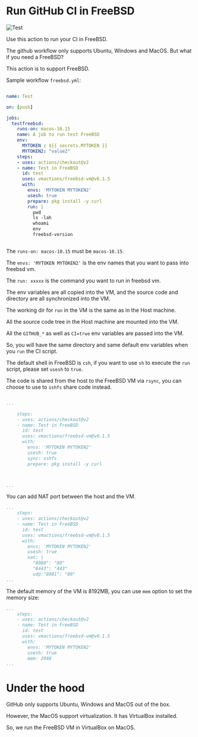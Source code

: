 # Run GitHub CI in FreeBSD 
![Test](https://github.com/vmactions/freebsd-vm/workflows/Test/badge.svg)

Use this action to run your CI in FreeBSD.

The github workflow only supports Ubuntu, Windows and MacOS. But what if you need a FreeBSD?

This action is to support FreeBSD.


Sample workflow `freebsd.yml`:

```yaml

name: Test

on: [push]

jobs:
  testfreebsd:
    runs-on: macos-10.15
    name: A job to run test FreeBSD
    env:
      MYTOKEN : ${{ secrets.MYTOKEN }}
      MYTOKEN2: "value2"
    steps:
    - uses: actions/checkout@v2
    - name: Test in FreeBSD
      id: test
      uses: vmactions/freebsd-vm@v0.1.5
      with:
        envs: 'MYTOKEN MYTOKEN2'
        usesh: true
        prepare: pkg install -y curl
        run: |
          pwd
          ls -lah
          whoami
          env
          freebsd-version



```


The `runs-on: macos-10.15` must be `macos-10.15`.

The `envs: 'MYTOKEN MYTOKEN2'` is the env names that you want to pass into freebsd vm.

The `run: xxxxx`  is the command you want to run in freebsd vm.

The env variables are all copied into the VM, and the source code and directory are all synchronized into the VM.

The working dir for `run` in the VM is the same as in the Host machine.

All the source code tree in the Host machine are mounted into the VM.

All the `GITHUB_*` as well as `CI=true` env variables are passed into the VM.

So, you will have the same directory and same default env variables when you `run` the CI script.

The default shell in FreeBSD is `csh`, if you want to use `sh` to execute the `run` script, please set `usesh` to `true`.

The code is shared from the host to the FreeBSD VM via `rsync`, you can choose to use to `sshfs` share code instead.


```yaml

...

    steps:
    - uses: actions/checkout@v2
    - name: Test in FreeBSD
      id: test
      uses: vmactions/freebsd-vm@v0.1.5
      with:
        envs: 'MYTOKEN MYTOKEN2'
        usesh: true
        sync: sshfs
        prepare: pkg install -y curl



...


```

You can add NAT port between the host and the VM.

```yaml
...
    steps:
    - uses: actions/checkout@v2
    - name: Test in FreeBSD
      id: test
      uses: vmactions/freebsd-vm@v0.1.5
      with:
        envs: 'MYTOKEN MYTOKEN2'
        usesh: true
        nat: |
          "8080": "80"
          "8443": "443"
          udp:"8081": "80"
...
```


The default memory of the VM is 8192MB, you can use `mem` option to set the memory size:

```yaml
...
    steps:
    - uses: actions/checkout@v2
    - name: Test in FreeBSD
      id: test
      uses: vmactions/freebsd-vm@v0.1.5
      with:
        envs: 'MYTOKEN MYTOKEN2'
        usesh: true
        mem: 2048
...
```


# Under the hood

GitHub only supports Ubuntu, Windows and MacOS out of the box.

However, the MacOS support virtualization. It has VirtualBox installed.

So, we run the FreeBSD VM in VirtualBox on MacOS.
